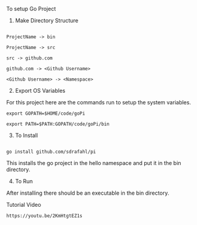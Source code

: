 To setup Go Project

1. Make Directory Structure

```

ProjectName -> bin

ProjectName -> src

src -> github.com

github.com -> <Github Username>

<Github Username> -> <Namespace>

```

2. Export OS Variables

For this project here are the commands run to setup the system variables.

```
export GOPATH=$HOME/code/goPi

```

```
export PATH=$PATH:GOPATH/code/goPi/bin

```


3. To Install

```

go install github.com/sdrafahl/pi

```

This installs the go project in the hello namespace and put it in the bin
directory.


4. To Run

After installing there should be an executable in the bin directory.


Tutorial Video

```
https://youtu.be/2KmHtgtEZ1s

```
